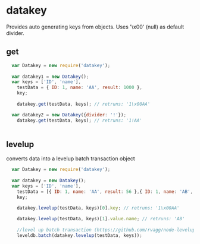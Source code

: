 # datakey
Provides auto generating keys from objects. Uses '\x00' (null) as default divider.

## get

````javascript
  var Datakey = new require('datakey');
  
  var datakey1 = new Datakey();
  var keys = ['ID', 'name'],
	testData = { ID: 1, name: 'AA', result: 1000 },
	key;
	
	datakey.get(testData, keys); // retruns: '1\x00AA'

  var datakey2 = new Datakey({divider: '!'});
	datakey.get(testData, keys); // retruns: '1!AA'
	
````

## levelup
converts data into a levelup batch transaction object
````javascript
  var Datakey = new require('datakey');
  
  var datakey = new Datakey();
  var keys = ['ID', 'name'],
	testData = [{ ID: 1, name: 'AA', result: 56 },{ ID: 1, name: 'AB', result: 67 }],
	key;
	
	datakey.levelup(testData, keys)[0].key; // retruns: '1\x00AA'

	datakey.levelup(testData, keys)[1].value.name; // retruns: 'AB'
	
	//level up batch transaction (https://github.com/rvagg/node-levelup#batch)
	leveldb.batch(datakey.levelup(testData, keys));
	
````
